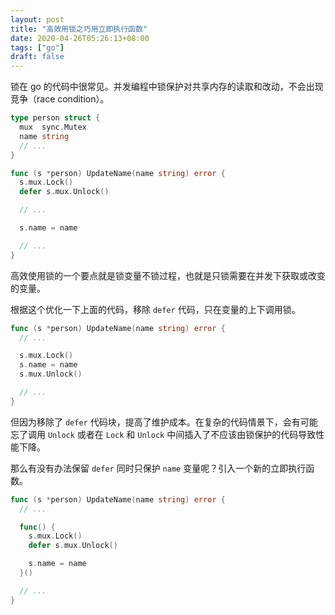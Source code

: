 ```yaml
---
layout: post
title: "高效用锁之巧用立即执行函数"
date: 2020-04-26T05:26:13+08:00
tags: ["go"]
draft: false
---
```


锁在 go 的代码中很常见。并发编程中锁保护对共享内存的读取和改动，不会出现竞争（race condition）。

```go
type person struct {
  mux  sync.Mutex
  name string 
  // ...
}

func (s *person) UpdateName(name string) error {
  s.mux.Lock()
  defer s.mux.Unlock()

  // ...

  s.name = name

  // ...
}
```

高效使用锁的一个要点就是锁变量不锁过程，也就是只锁需要在并发下获取或改变的变量。

根据这个优化一下上面的代码，移除 `defer` 代码，只在变量的上下调用锁。

```go
func (s *person) UpdateName(name string) error {
  // ...

  s.mux.Lock()
  s.name = name
  s.mux.Unlock()

  // ...
}
```

但因为移除了 `defer` 代码块，提高了维护成本。在复杂的代码情景下，会有可能忘了调用 `Unlock` 或者在 `Lock` 和 `Unlock` 中间插入了不应该由锁保护的代码导致性能下降。

那么有没有办法保留 `defer` 同时只保护 `name` 变量呢？引入一个新的立即执行函数。
```go
func (s *person) UpdateName(name string) error {
  // ...

  func() {
    s.mux.Lock()
    defer s.mux.Unlock()

    s.name = name
  }()

  // ...
}
```

